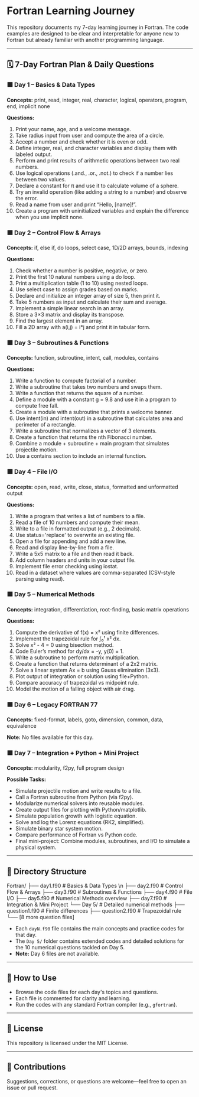 # Fortran Learning Journey

This repository documents my 7-day learning journey in Fortran. The code examples are designed to be clear and interpretable for anyone new to Fortran but already familiar with another programming language.

---

## 🗓️ 7-Day Fortran Plan & Daily Questions

### 🟩 Day 1 – Basics & Data Types
**Concepts:** print, read, integer, real, character, logical, operators, program, end, implicit none

**Questions:**
1. Print your name, age, and a welcome message.
2. Take radius input from user and compute the area of a circle.
3. Accept a number and check whether it is even or odd.
4. Define integer, real, and character variables and display them with labeled output.
5. Perform and print results of arithmetic operations between two real numbers.
6. Use logical operations (.and., .or., .not.) to check if a number lies between two values.
7. Declare a constant for π and use it to calculate volume of a sphere.
8. Try an invalid operation (like adding a string to a number) and observe the error.
9. Read a name from user and print “Hello, [name]!”.
10. Create a program with uninitialized variables and explain the difference when you use implicit none.

### 🟩 Day 2 – Control Flow & Arrays
**Concepts:** if, else if, do loops, select case, 1D/2D arrays, bounds, indexing

**Questions:**
1. Check whether a number is positive, negative, or zero.
2. Print the first 10 natural numbers using a do loop.
3. Print a multiplication table (1 to 10) using nested loops.
4. Use select case to assign grades based on marks.
5. Declare and initialize an integer array of size 5, then print it.
6. Take 5 numbers as input and calculate their sum and average.
7. Implement a simple linear search in an array.
8. Store a 3×3 matrix and display its transpose.
9. Find the largest element in an array.
10. Fill a 2D array with a(i,j) = i*j and print it in tabular form.

### 🟩 Day 3 – Subroutines & Functions
**Concepts:** function, subroutine, intent, call, modules, contains

**Questions:**
1. Write a function to compute factorial of a number.
2. Write a subroutine that takes two numbers and swaps them.
3. Write a function that returns the square of a number.
4. Define a module with a constant g = 9.8 and use it in a program to compute free fall.
5. Create a module with a subroutine that prints a welcome banner.
6. Use intent(in) and intent(out) in a subroutine that calculates area and perimeter of a rectangle.
7. Write a subroutine that normalizes a vector of 3 elements.
8. Create a function that returns the nth Fibonacci number.
9. Combine a module + subroutine + main program that simulates projectile motion.
10. Use a contains section to include an internal function.

### 🟩 Day 4 – File I/O
**Concepts:** open, read, write, close, status, formatted and unformatted output

**Questions:**
1. Write a program that writes a list of numbers to a file.
2. Read a file of 10 numbers and compute their mean.
3. Write to a file in formatted output (e.g., 2 decimals).
4. Use status='replace' to overwrite an existing file.
5. Open a file for appending and add a new line.
6. Read and display line-by-line from a file.
7. Write a 5x5 matrix to a file and then read it back.
8. Add column headers and units in your output file.
9. Implement file error checking using iostat.
10. Read in a dataset where values are comma-separated (CSV-style parsing using read).

### 🟩 Day 5 – Numerical Methods
**Concepts:** integration, differentiation, root-finding, basic matrix operations

**Questions:**
1. Compute the derivative of f(x) = x² using finite differences.
2. Implement the trapezoidal rule for ∫₀¹ x² dx.
3. Solve x² - 4 = 0 using bisection method.
4. Code Euler’s method for dy/dx = -y, y(0) = 1.
5. Write a subroutine to perform matrix multiplication.
6. Create a function that returns determinant of a 2x2 matrix.
7. Solve a linear system Ax = b using Gauss elimination (3x3).
8. Plot output of integration or solution using file+Python.
9. Compare accuracy of trapezoidal vs midpoint rule.
10. Model the motion of a falling object with air drag.

### 🟩 Day 6 – Legacy FORTRAN 77
**Concepts:** fixed-format, labels, goto, dimension, common, data, equivalence

**Note:** No files available for this day.

### 🟩 Day 7 – Integration + Python + Mini Project
**Concepts:** modularity, f2py, full program design

**Possible Tasks:**
- Simulate projectile motion and write results to a file.
- Call a Fortran subroutine from Python (via f2py).
- Modularize numerical solvers into reusable modules.
- Create output files for plotting with Python/matplotlib.
- Simulate population growth with logistic equation.
- Solve and log the Lorenz equations (RK2, simplified).
- Simulate binary star system motion.
- Compare performance of Fortran vs Python code.
- Final mini-project: Combine modules, subroutines, and I/O to simulate a physical system.

---

## 📁 Directory Structure

Fortran/
├── day1.f90          # Basics & Data Types \n
├── day2.f90          # Control Flow & Arrays
├── day3.f90          # Subroutines & Functions
├── day4.f90          # File I/O
├── day5.f90          # Numerical Methods overview
├── day7.f90          # Integration & Mini Project
└── Day 5/            # Detailed numerical methods
    ├── question1.f90 # Finite differences
    ├── question2.f90 # Trapezoidal rule
    └── [8 more question files]


- Each `dayN.f90` file contains the main concepts and practice codes for that day.
- The `Day 5/` folder contains extended codes and detailed solutions for the 10 numerical questions tackled on Day 5.
- **Note:** Day 6 files are not available.

---

## 🚀 How to Use

- Browse the code files for each day's topics and questions.
- Each file is commented for clarity and learning.
- Run the codes with any standard Fortran compiler (e.g., `gfortran`).

---

## 📄 License

This repository is licensed under the MIT License.

---

## 🤝 Contributions

Suggestions, corrections, or questions are welcome—feel free to open an issue or pull request.
